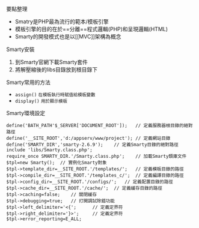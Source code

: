 要點整理
- Smatry是PHP最為流行的範本/模板引擎
- 模板引擎的目的在於==分離==程式邏輯(PHP)和呈現邏輯(HTML)
- Smarty的開發模式也是以[[MVC]]架構為概念

Smarty安裝
1. 到Smarty官網下載Smarty套件
2. 將解壓縮後的libs目錄放到根目錄下

Smarty常用的方法
- `assign()` <small>在模板執行時賦值給模板變數</small>
- `display()` <small>用於顯示模板</small>

Smarty環境設定
```
define('BATH_PATH'$_SERVER['DOCUMENT_ROOT']);	// 定義服務器根目錄的絕對路徑
define('__SITE_ROOT','d:/appserv/www/project');	// 定義網站目錄
define('SMARTY_DIR','smarty-2.6.9');	// 定義Smarty目錄的絕對路徑
include 'libs/Smarty.class.php';	
require_once SMARTY_DIR.'/Smarty.class.php';	// 加載Smarty類庫文件
$tpl=new Smarty();	// 實例化Smarty對象
$tpl->template_dir=__SITE_ROOT.'/templates/';	// 定義模板目錄的路徑
$tpl->compile_dir=__SITE_ROOT.'/templates_c/';	// 定義編譯目錄的路徑
$tpl->config_dir=__SITE_ROOT.'/configs/';	// 定義配置目錄的路徑
$tpl->cache_dir=__SITE_ROOT.'/cache/';	// 定義緩存目錄的路徑
$tpl->caching=false;	// 關閉緩存
$tpl->debugging=true;	// 打開調試除錯功能
$tpl->left_delimiter='<{';		// 定義定界符
$tpl->right_delimiter='}>';		// 定義定界符
$tpl->error_reporting=E_ALL;
```
